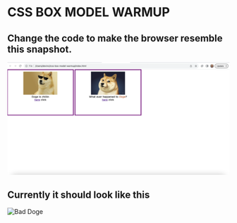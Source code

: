 # CSS BOX MODEL WARMUP

## Change the code to make the browser resemble this snapshot.

![Doge](assets/screenshot2.png)

## Currently it should look like this

![Bad Doge](assets/bac-screenshot.png)
